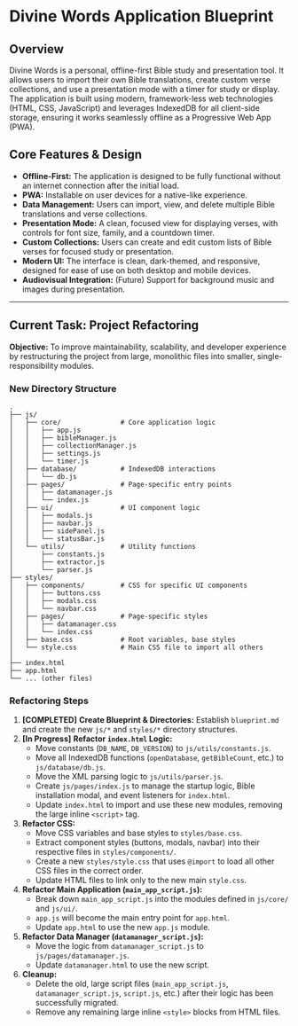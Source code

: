 # Divine Words Application Blueprint

## Overview

Divine Words is a personal, offline-first Bible study and presentation tool. It allows users to import their own Bible translations, create custom verse collections, and use a presentation mode with a timer for study or display. The application is built using modern, framework-less web technologies (HTML, CSS, JavaScript) and leverages IndexedDB for all client-side storage, ensuring it works seamlessly offline as a Progressive Web App (PWA).

## Core Features & Design

*   **Offline-First:** The application is designed to be fully functional without an internet connection after the initial load.
*   **PWA:** Installable on user devices for a native-like experience.
*   **Data Management:** Users can import, view, and delete multiple Bible translations and verse collections.
*   **Presentation Mode:** A clean, focused view for displaying verses, with controls for font size, family, and a countdown timer.
*   **Custom Collections:** Users can create and edit custom lists of Bible verses for focused study or presentation.
*   **Modern UI:** The interface is clean, dark-themed, and responsive, designed for ease of use on both desktop and mobile devices.
*   **Audiovisual Integration:** (Future) Support for background music and images during presentation.

---

## Current Task: Project Refactoring

**Objective:** To improve maintainability, scalability, and developer experience by restructuring the project from large, monolithic files into smaller, single-responsibility modules.

### New Directory Structure

```
.
├── js/
│   ├── core/               # Core application logic
│   │   ├── app.js
│   │   ├── bibleManager.js
│   │   ├── collectionManager.js
│   │   ├── settings.js
│   │   └── timer.js
│   ├── database/           # IndexedDB interactions
│   │   └── db.js
│   ├── pages/              # Page-specific entry points
│   │   ├── datamanager.js
│   │   └── index.js
│   ├── ui/                 # UI component logic
│   │   ├── modals.js
│   │   ├── navbar.js
│   │   ├── sidePanel.js
│   │   └── statusBar.js
│   └── utils/              # Utility functions
│       ├── constants.js
│       ├── extractor.js
│       └── parser.js
├── styles/
│   ├── components/         # CSS for specific UI components
│   │   ├── buttons.css
│   │   ├── modals.css
│   │   └── navbar.css
│   ├── pages/              # Page-specific styles
│   │   ├── datamanager.css
│   │   └── index.css
│   ├── base.css            # Root variables, base styles
│   └── style.css           # Main CSS file to import all others
│
├── index.html
├── app.html
└── ... (other files)
```

### Refactoring Steps

1.  **[COMPLETED]** **Create Blueprint & Directories:** Establish `blueprint.md` and create the new `js/*` and `styles/*` directory structures.
2.  **[In Progress]** **Refactor `index.html` Logic:**
    *   Move constants (`DB_NAME`, `DB_VERSION`) to `js/utils/constants.js`.
    *   Move all IndexedDB functions (`openDatabase`, `getBibleCount`, etc.) to `js/database/db.js`.
    *   Move the XML parsing logic to `js/utils/parser.js`.
    *   Create `js/pages/index.js` to manage the startup logic, Bible installation modal, and event listeners for `index.html`.
    *   Update `index.html` to import and use these new modules, removing the large inline `<script>` tag.
3.  **Refactor CSS:**
    *   Move CSS variables and base styles to `styles/base.css`.
    *   Extract component styles (buttons, modals, navbar) into their respective files in `styles/components/`.
    *   Create a new `styles/style.css` that uses `@import` to load all other CSS files in the correct order.
    *   Update HTML files to link only to the new main `style.css`.
4.  **Refactor Main Application (`main_app_script.js`):**
    *   Break down `main_app_script.js` into the modules defined in `js/core/` and `js/ui/`.
    *   `app.js` will become the main entry point for `app.html`.
    *   Update `app.html` to use the new `app.js` module.
5.  **Refactor Data Manager (`datamanager_script.js`):**
    *   Move the logic from `datamanager_script.js` to `js/pages/datamanager.js`.
    *   Update `datamanager.html` to use the new script.
6.  **Cleanup:**
    *   Delete the old, large script files (`main_app_script.js`, `datamanager_script.js`, `script.js`, etc.) after their logic has been successfully migrated.
    *   Remove any remaining large inline `<style>` blocks from HTML files.
